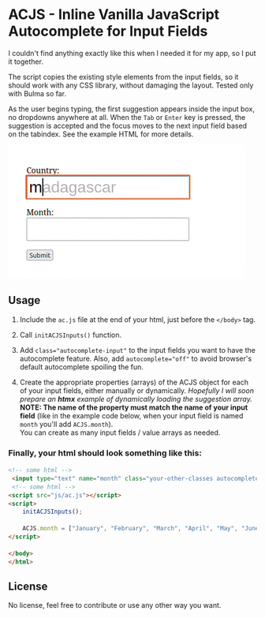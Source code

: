 # ACJS - Inline Vanilla JavaScript Autocomplete for Input Fields

I couldn't find anything exactly like this when I needed it for my app, so I put it together.

The script copies the existing style elements from the input fields, so it should work with any CSS library, without damaging the layout. Tested only with Bulma so far.

As the user begins typing, the first suggestion appears inside the input box, no dropdowns anywhere at all. When the `Tab` or `Enter` key is pressed, the suggestion is accepted and the focus moves to the next input field based on the tabindex. See the example HTML for more details.

![Demo](optimized.gif)


## Usage

1. Include the `ac.js` file at the end of your html, just before the `</body>` tag.

2. Call `initACJSInputs()` function.

3. Add `class="autocomplete-input"` to the input fields you want to have the autocomplete feature. Also, add `autocomplete="off"` to avoid browser's default autocomplete spoiling the fun.

4. Create the appropriate properties (arrays) of the ACJS object for each of your input fields, either manually or dynamically. *Hopefully I will soon prepare an **htmx** example of dynamically loading the suggestion array.*  
**NOTE: The name of the property must match the name of your input field** (like in the example code below, when your input field is named `month` you'll add `ACJS.month`).  
You can create as many input fields / value arrays as needed. 

### Finally, your html should look something like this:

```html
<!-- some html -->
 <input type="text" name="month" class="your-other-classes autocomplete-input" autocomplete="off">
 <!-- some html -->
<script src="js/ac.js"></script>
<script>
    initACJSInputs();

    ACJS.month = ["January", "February", "March", "April", "May", "June", "July", "August", "September", "October", "November", "December"];
</script>

</body>
</html>
```
## License
No license, feel free to contribute or use any other way you want.